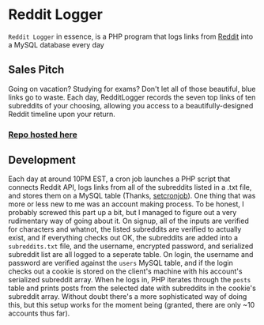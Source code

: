 # Reddit Logger
`Reddit Logger` in essence, is a PHP program that logs links from [Reddit](http://reddit.com) into a MySQL database every day

## Sales Pitch

Going on vacation? Studying for exams? Don't let all of those beautiful, blue links go to waste. Each day, RedditLogger records the seven top links of ten subreddits of your choosing, allowing you access to a beautifully-designed Reddit timeline upon your return.

### [Repo hosted here](http://jmkl.co/redditlogger/)


## Development

Each day at around 10PM EST, a cron job launches a PHP script that connects Reddit API, logs links from all of the subreddits listed in a .txt file, and stores them on a MySQL table (Thanks, [setcronjob](http://setcronjob.com/)). One thing that was more or less new to me was an account making process. To be honest, I probably screwed this part up a bit, but I managed to figure out a very rudimentary way of going about it. On signup, all of the inputs are verified for characters and whatnot, the listed subreddits are verified to actually exist, and if everything checks out OK, the subreddits are added into a `subreddits.txt` file, and the username, encrypted password, and serialized subreddit list are all logged to a seperate table. On login, the username and password are verified against the `users` MySQL table, and if the login checks out a cookie is stored on the client's machine with his account's serialized subreddit array. When he logs in, PHP iterates through the `posts` table and prints posts from the selected date with subreddits in the cookie's subreddit array. Without doubt there's a more sophisticated way of doing this, but this setup works for the moment being (granted, there are only ~10 accounts thus far).
